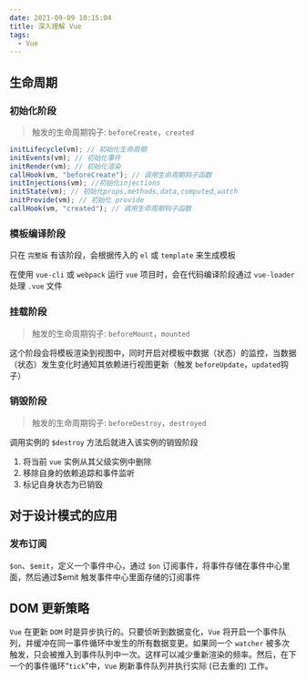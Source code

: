 ```yaml
---
date: 2021-09-09 10:15:04
title: 深入理解 Vue
tags:
  - Vue
---
```


## 生命周期

### 初始化阶段

> 触发的生命周期钩子: `beforeCreate`，`created`

```js
initLifecycle(vm); // 初始化生命周期
initEvents(vm); // 初始化事件
initRender(vm); // 初始化渲染
callHook(vm, "beforeCreate"); // 调用生命周期钩子函数
initInjections(vm); //初始化injections
initState(vm); // 初始化props,methods,data,computed,watch
initProvide(vm); // 初始化 provide
callHook(vm, "created"); // 调用生命周期钩子函数
```

### 模板编译阶段

只在 `完整版` 有该阶段，会根据传入的 `el` 或 `template` 来生成模板

在使用 `vue-cli` 或 `webpack` 运行 `vue` 项目时，会在代码编译阶段通过 `vue-loader` 处理 `.vue` 文件

### 挂载阶段

> 触发的生命周期钩子: `beforeMount`，`mounted`

这个阶段会将模板渲染到视图中，同时开启对模板中数据（状态）的监控，当数据（状态）发生变化时通知其依赖进行视图更新（触发 `beforeUpdate`，`updated`钩子）

### 销毁阶段

> 触发的生命周期钩子: `beforeDestroy`，`destroyed`

调用实例的 `$destroy` 方法后就进入该实例的销毁阶段

1. 将当前 `vue` 实例从其父级实例中删除
2. 移除自身的依赖追踪和事件监听
3. 标记自身状态为已销毁

## 对于设计模式的应用

### 发布订阅

`$on`、`$emit`，定义一个事件中心，通过 `$on` 订阅事件，将事件存储在事件中心里面，然后通过\$emit 触发事件中心里面存储的订阅事件

## DOM 更新策略

`Vue` 在更新 `DOM` 时是异步执行的。只要侦听到数据变化，`Vue` 将开启一个事件队列，并缓冲在同一事件循环中发生的所有数据变更。如果同一个 `watcher` 被多次触发，只会被推入到事件队列中一次。这样可以减少重新渲染的频率。然后，在下一个的事件循环“`tick`”中，`Vue` 刷新事件队列并执行实际 (已去重的) 工作。

